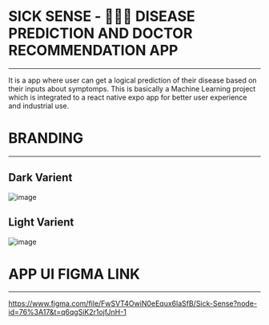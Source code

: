 # SICK SENSE - 👨🏻‍💻 DISEASE PREDICTION AND DOCTOR RECOMMENDATION APP
--------------------------------------------------------------------


It is a app where user can get a logical prediction of their disease based on their inputs about symptomps. This is basically a Machine Learning project which is integrated to a react native expo app for better user experience and industrial use.



# BRANDING
--------------------------------------------------------------------

## Dark Varient

![image](https://user-images.githubusercontent.com/98341839/218333931-d4b8b4bf-88ec-432b-aace-32a416a2d6a3.png)

## Light Varient

![image](https://user-images.githubusercontent.com/98341839/218334004-1ecf448f-e720-438b-b083-ad01213d03d1.png)


# APP UI FIGMA LINK
---------------------------------------------------------------------

https://www.figma.com/file/FwSVT4OwiN0eEqux6laSfB/Sick-Sense?node-id=76%3A17&t=q6qgSiK2r1ojfJnH-1
